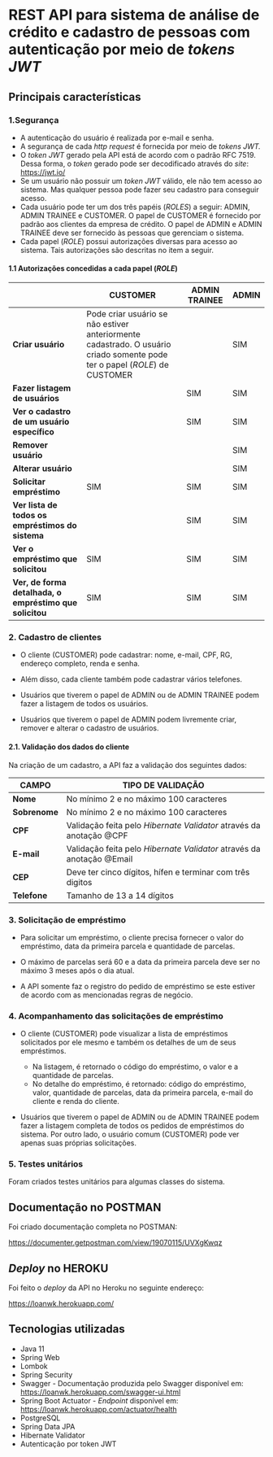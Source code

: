 # REST API para sistema de análise de crédito e cadastro de pessoas com autenticação por meio de *tokens JWT*

## Principais características

### 1.Segurança

- A autenticação do usuário é realizada por e-mail e senha.
- A segurança de cada *http request* é fornecida por meio de *tokens JWT.*
- O *token JWT* gerado pela API está de acordo com o padrão RFC 7519. Dessa forma, o *token* gerado pode ser decodificado através do *site*: https://jwt.io/
- Se um usuário não possuir um *token JWT* válido, ele não tem acesso ao sistema. Mas qualquer pessoa pode fazer seu cadastro para conseguir acesso.
- Cada usuário pode ter um dos três papéis (*ROLES*) a seguir: ADMIN, ADMIN TRAINEE e CUSTOMER. O papel de CUSTOMER é fornecido por padrão aos clientes da empresa de crédito. O papel de ADMIN e ADMIN TRAINEE deve ser fornecido às pessoas que gerenciam o sistema.
- Cada papel (*ROLE*) possui autorizações diversas para acesso ao sistema. Tais autorizações são descritas no item a seguir.



#### 1.1 Autorizações concedidas a cada papel (*ROLE*)

|                                                         | **CUSTOMER**                                                 | **ADMIN TRAINEE** | **ADMIN** |
| ------------------------------------------------------- | ------------------------------------------------------------ | ----------------- | --------- |
| **Criar usuário**                                       | Pode criar usuário se não estiver anteriormente cadastrado. O usuário criado somente pode ter o papel (*ROLE*) de CUSTOMER |                   | SIM       |
| **Fazer listagem de usuários**                          |                                                              | SIM               | SIM       |
| **Ver o cadastro de um usuário específico**             |                                                              | SIM               | SIM       |
| **Remover usuário**                                     |                                                              |                   | SIM       |
| **Alterar usuário**                                     |                                                              |                   | SIM       |
| **Solicitar empréstimo**                                | SIM                                                          | SIM               | SIM       |
| **Ver lista de todos os empréstimos do sistema**        |                                                              | SIM               | SIM       |
| **Ver o empréstimo que solicitou**                      | SIM                                                          | SIM               | SIM       |
| **Ver, de forma detalhada, o empréstimo que solicitou** | SIM                                                          | SIM               | SIM       |



### **2. Cadastro de clientes**

- O cliente (CUSTOMER) pode cadastrar: nome, e-mail, CPF, RG, endereço completo, renda e senha.

- Além disso, cada cliente também pode cadastrar vários telefones.

- Usuários que tiverem o papel de ADMIN ou de ADMIN TRAINEE podem fazer a listagem de todos os usuários.

- Usuários que tiverem o papel de ADMIN podem livremente criar, remover e alterar o cadastro de usuários.

  

#### **2.1. Validação dos dados do cliente**

Na criação de um cadastro, a API faz a validação dos seguintes dados:

| **CAMPO**     | **TIPO DE VALIDAÇÃO**                                        |
| ------------- | ------------------------------------------------------------ |
| **Nome**      | No mínimo 2 e no máximo 100 caracteres                       |
| **Sobrenome** | No mínimo 2 e no máximo 100 caracteres                       |
| **CPF**       | Validação feita pelo *Hibernate Validator* através da anotação @CPF |
| **E-mail**    | Validação feita pelo *Hibernate Validator* através da anotação @Email |
| **CEP**       | Deve ter cinco dígitos, hífen e terminar com três digitos    |
| **Telefone**  | Tamanho de 13 a 14 dígitos                                   |



### **3.  Solicitação de empréstimo**

- Para solicitar um empréstimo, o cliente precisa fornecer o valor do empréstimo, data da primeira parcela e quantidade de parcelas.

- O máximo de parcelas será 60 e a data da primeira parcela deve ser no máximo 3 meses após o dia atual.

- A API somente faz o registro do pedido de empréstimo se este estiver de acordo com as mencionadas regras de negócio.

  

### **4.  Acompanhamento das solicitações de empréstimo**

- O cliente (CUSTOMER) pode visualizar a lista de empréstimos solicitados por ele mesmo e também os detalhes de um de seus empréstimos.
  - Na listagem, é retornado o código do empréstimo, o valor e a quantidade de parcelas.
  - No detalhe do empréstimo, é retornado: código do empréstimo, valor, quantidade de parcelas, data da primeira parcela, e-mail do cliente e renda do cliente.

- Usuários que tiverem o papel de ADMIN ou de ADMIN TRAINEE podem fazer a listagem completa de todos os  pedidos de empréstimos do sistema. Por outro lado, o usuário comum (CUSTOMER) pode ver apenas suas próprias solicitações.

  

### 5. Testes unitários

Foram criados testes unitários para algumas classes do sistema.




## **Documentação no POSTMAN**

Foi criado documentação completa no POSTMAN:

https://documenter.getpostman.com/view/19070115/UVXgKwqz

## *Deploy* no HEROKU

Foi feito o *deploy* da API no Heroku no seguinte endereço:

https://loanwk.herokuapp.com/



## **Tecnologias utilizadas**

- Java 11
- Spring Web
- Lombok
- Spring Security
- Swagger - Documentação produzida pelo Swagger disponível em: https://loanwk.herokuapp.com/swagger-ui.html
- Spring Boot Actuator - *Endpoint* disponível em: https://loanwk.herokuapp.com/actuator/health
- PostgreSQL
- Spring Data JPA
- Hibernate Validator
- Autenticação por token JWT

